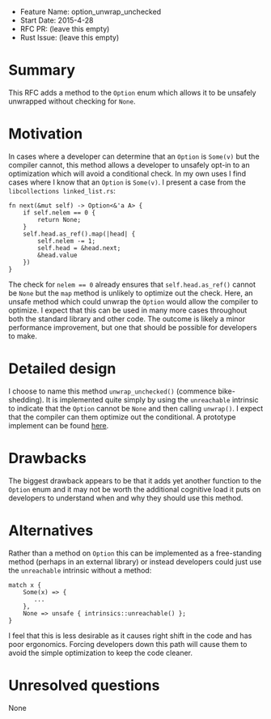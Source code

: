 - Feature Name: option_unwrap_unchecked
- Start Date: 2015-4-28
- RFC PR: (leave this empty)
- Rust Issue: (leave this empty)

# Summary

This RFC adds a method to the `Option` enum which allows it to be
unsafely unwrapped without checking for `None`.

# Motivation

In cases where a developer can determine that an `Option` is `Some(v)`
but the compiler cannot, this method allows a developer to unsafely
opt-in to an optimization which will avoid a conditional check. In my
own uses I find cases where I know that an `Option` is `Some(v)`. I
present a case from the `libcollections linked_list.rs`:

    fn next(&mut self) -> Option<&'a A> {
        if self.nelem == 0 {
            return None;
        }
        self.head.as_ref().map(|head| {
            self.nelem -= 1;
            self.head = &head.next;
            &head.value
        })
    }

The check for `nelem == 0` already ensures that `self.head.as_ref()`
cannot be `None` but the `map` method is unlikely to optimize out the
check. Here, an unsafe method which could unwrap the `Option` would
allow the compiler to optimize. I expect that this can be used in many
more cases throughout both the standard library and other code. The
outcome is likely a minor performance improvement, but one that should
be possible for developers to make.

# Detailed design

I choose to name this method `unwrap_unchecked()` (commence
bike-shedding). It is implemented quite simply by using the
`unreachable` intrinsic to indicate that the `Option` cannot be `None`
and then calling `unwrap()`. I expect that the compiler can them
optimize out the conditional. A prototype implement can be found
[here](https://github.com/rust-lang/rust/pull/24905).

# Drawbacks

The biggest drawback appears to be that it adds yet another function
to the `Option` enum and it may not be worth the additional cognitive
load it puts on developers to understand when and why they should use
this method.

# Alternatives

Rather than a method on `Option` this can be implemented as a
free-standing method (perhaps in an external library) or instead
developers could just use the `unreachable` intrinsic without a method:

    match x {
        Some(x) => {
           ...
        },
        None => unsafe { intrinsics::unreachable() };
    }

I feel that this is less desirable as it causes right shift in the
code and has poor ergonomics. Forcing developers down this path will
cause them to avoid the simple optimization to keep the code cleaner.

# Unresolved questions

None
